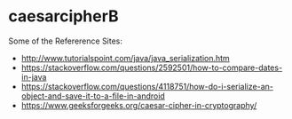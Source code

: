 # caesarcipherB





Some of the Refererence Sites:
- http://www.tutorialspoint.com/java/java_serialization.htm
- https://stackoverflow.com/questions/2592501/how-to-compare-dates-in-java
- https://stackoverflow.com/questions/4118751/how-do-i-serialize-an-object-and-save-it-to-a-file-in-android
- https://www.geeksforgeeks.org/caesar-cipher-in-cryptography/ 